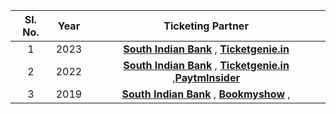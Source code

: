 
| Sl. No.| Year| Ticketing Partner 
| :-------------: |:-------------:| :-----:| 
1 | 2023 |   **[South Indian Bank](https://feebook.southindianbank.com/FeeBookUser/kntbr)** , **[Ticketgenie.in](https://in.ticketgenie.in/Events/69th-Nehru-Trophy-Boat-Race-2023)**   | 
2 |    2022   | **[South Indian Bank](https://feebook.southindianbank.com/FeeBookUser/kntbr)** , **[Ticketgenie.in](https://in.ticketgenie.in/Events/68th-Nehru-Trophy-Boat-Race-2022)** ,**[PaytmInsider](https://insider.in/68th-nehru-trophy-boat-race-2022-september-04-2022/event)**  | 
3 |    2019   | **[South Indian Bank](https://feebook.southindianbank.com/FeeBookUser/kntbr)** , **[Bookmyshow](https://in.bookmyshow.com/events/67th-nehru-trophy-boat-race-2019/ET00105384)** , | 
